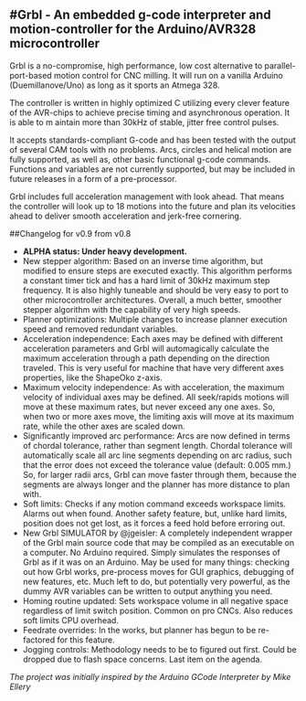 #Grbl - An embedded g-code interpreter and motion-controller for the Arduino/AVR328 microcontroller
------------

Grbl is a no-compromise, high performance, low cost alternative to parallel-port-based motion control for CNC milling. It will run on a vanilla Arduino (Duemillanove/Uno) as long as it sports an Atmega 328. 

The controller is written in highly optimized C utilizing every clever feature of the AVR-chips to achieve precise timing and asynchronous operation. It is able to m	aintain more than 30kHz of stable, jitter free control pulses.

It accepts standards-compliant G-code and has been tested with the output of several CAM tools with no problems. Arcs, circles and helical motion are fully supported, as well as, other basic functional g-code commands. Functions and variables are not currently supported, but may be included in future releases in a form of a pre-processor.

Grbl includes full acceleration management with look ahead. That means the controller will look up to 18 motions into the future and plan its velocities ahead to deliver smooth acceleration and jerk-free cornering.

##Changelog for v0.9 from v0.8
  - **ALPHA status: Under heavy development.**
  - New stepper algorithm:  Based on an inverse time algorithm, but modified to ensure steps are executed exactly. This algorithm performs a constant timer tick and has a hard limit of 30kHz maximum step frequency. It is also highly tuneable and should be very easy to port to other microcontroller architectures. Overall, a much better, smoother stepper algorithm with the capability of very high speeds.
  - Planner optimizations: Multiple changes to increase planner execution speed and removed redundant variables.
  - Acceleration independence: Each axes may be defined with different acceleration parameters and Grbl will automagically calculate the maximum acceleration through a path depending on the direction traveled. This is very useful for machine that have very different axes properties, like the ShapeOko z-axis.
  - Maximum velocity independence: As with acceleration, the maximum velocity of individual axes may be defined. All seek/rapids motions will move at these maximum rates, but never exceed any one axes. So, when two or more axes move, the limiting axis will move at its maximum rate, while the other axes are scaled down.
  - Significantly improved arc performance: Arcs are now defined in terms of chordal tolerance, rather than segment length. Chordal tolerance will automatically scale all arc line segments depending on arc radius, such that the error does not exceed the tolerance value (default: 0.005 mm.) So, for larger radii arcs, Grbl can move faster through them, because the segments are always longer and the planner has more distance to plan with.
  - Soft limits: Checks if any motion command exceeds workspace limits. Alarms out when found. Another safety feature, but, unlike hard limits, position does not get lost, as it forces a feed hold before erroring out.
  - New Grbl SIMULATOR by @jgeisler: A completely independent wrapper of the Grbl main source code that may be compiled as an executable on a computer. No Arduino required. Simply simulates the responses of Grbl as if it was on an Arduino. May be used for many things: checking out how Grbl works, pre-process moves for GUI graphics, debugging of new features, etc. Much left to do, but potentially very powerful, as the dummy AVR variables can be written to output anything you need. 
  - Homing routine updated: Sets workspace volume in all negative space regardless of limit switch position. Common on pro CNCs. Also reduces soft limits CPU overhead.
  - Feedrate overrides: In the works, but planner has begun to be re-factored for this feature.
  - Jogging controls: Methodology needs to be to figured out first. Could be dropped due to flash space concerns. Last item on the agenda.
  
_The project was initially inspired by the Arduino GCode Interpreter by Mike Ellery_
